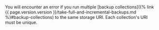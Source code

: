 You will encounter an error if you run multiple [backup collections]({% link {{ page.version.version }}/take-full-and-incremental-backups.md %}#backup-collections) to the same storage URI. Each collection's URI must be unique.